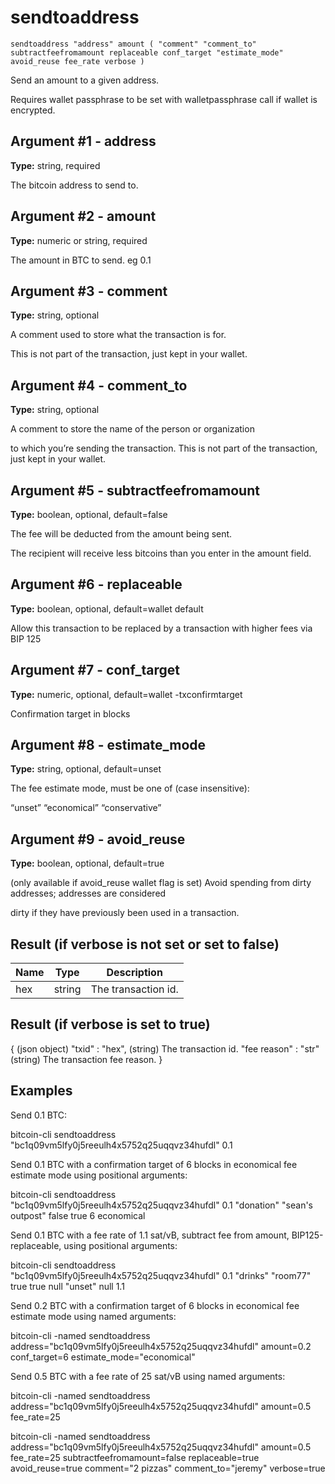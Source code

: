 # sendtoaddress

`sendtoaddress "address" amount ( "comment" "comment_to" subtractfeefromamount replaceable conf_target "estimate_mode" avoid_reuse fee_rate verbose )`

Send an amount to a given address.

Requires wallet passphrase to be set with walletpassphrase call if wallet is encrypted.

## Argument #1 - address

**Type:** string, required

The bitcoin address to send to.

## Argument #2 - amount

**Type:** numeric or string, required

The amount in BTC to send. eg 0.1

## Argument #3 - comment

**Type:** string, optional

A comment used to store what the transaction is for.

This is not part of the transaction, just kept in your wallet.

## Argument #4 - comment\_to

**Type:** string, optional

A comment to store the name of the person or organization

to which you’re sending the transaction. This is not part of the transaction, just kept in your wallet.

## Argument #5 - subtractfeefromamount

**Type:** boolean, optional, default=false

The fee will be deducted from the amount being sent.

The recipient will receive less bitcoins than you enter in the amount field.

## Argument #6 - replaceable

**Type:** boolean, optional, default=wallet default

Allow this transaction to be replaced by a transaction with higher fees via BIP 125

## Argument #7 - conf\_target

**Type:** numeric, optional, default=wallet -txconfirmtarget

Confirmation target in blocks

## Argument #8 - estimate\_mode

**Type:** string, optional, default=unset

The fee estimate mode, must be one of (case insensitive):

“unset” “economical” “conservative”

## Argument #9 - avoid\_reuse

**Type:** boolean, optional, default=true

(only available if avoid\_reuse wallet flag is set) Avoid spending from dirty addresses; addresses are considered

dirty if they have previously been used in a transaction.

## Result (if verbose is not set or set to false)

| Name | Type   | Description         |
| ---- | ------ | ------------------- |
| hex  | string | The transaction id. |

## Result (if verbose is set to true)

{                          (json object)
  "txid" : "hex",          (string) The transaction id.
  "fee reason" : "str"     (string) The transaction fee reason.
}

## Examples

Send 0.1 BTC:

bitcoin-cli sendtoaddress "bc1q09vm5lfy0j5reeulh4x5752q25uqqvz34hufdl" 0.1

Send 0.1 BTC with a confirmation target of 6 blocks in economical fee estimate mode using positional arguments:

bitcoin-cli sendtoaddress "bc1q09vm5lfy0j5reeulh4x5752q25uqqvz34hufdl" 0.1 "donation" "sean's outpost" false true 6 economical

Send 0.1 BTC with a fee rate of 1.1 sat/vB, subtract fee from amount, BIP125-replaceable, using positional arguments:

bitcoin-cli sendtoaddress "bc1q09vm5lfy0j5reeulh4x5752q25uqqvz34hufdl" 0.1 "drinks" "room77" true true null "unset" null 1.1

Send 0.2 BTC with a confirmation target of 6 blocks in economical fee estimate mode using named arguments:

bitcoin-cli -named sendtoaddress address="bc1q09vm5lfy0j5reeulh4x5752q25uqqvz34hufdl" amount=0.2 conf_target=6 estimate_mode="economical"

Send 0.5 BTC with a fee rate of 25 sat/vB using named arguments:

bitcoin-cli -named sendtoaddress address="bc1q09vm5lfy0j5reeulh4x5752q25uqqvz34hufdl" amount=0.5 fee_rate=25

bitcoin-cli -named sendtoaddress address="bc1q09vm5lfy0j5reeulh4x5752q25uqqvz34hufdl" amount=0.5 fee_rate=25 subtractfeefromamount=false replaceable=true avoid_reuse=true comment="2 pizzas" comment_to="jeremy" verbose=true